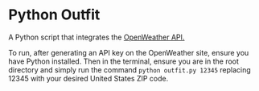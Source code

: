 # Python Outfit
A Python script that integrates the [OpenWeather API.](https://openweathermap.org/) 

To run, after generating an API key on the OpenWeather site, ensure you have Python installed. 
Then in the terminal, ensure you are in the root directory and simply run the command
`python outfit.py 12345` replacing 12345 with your desired United States ZIP code.
